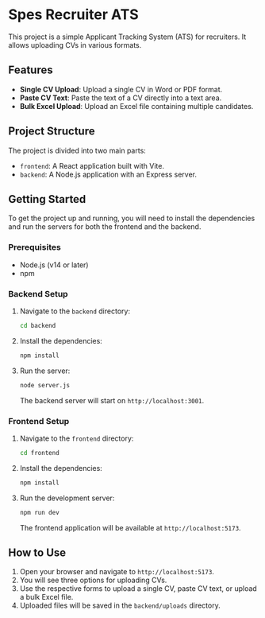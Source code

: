 # Spes Recruiter ATS

This project is a simple Applicant Tracking System (ATS) for recruiters. It allows uploading CVs in various formats.

## Features

- **Single CV Upload**: Upload a single CV in Word or PDF format.
- **Paste CV Text**: Paste the text of a CV directly into a text area.
- **Bulk Excel Upload**: Upload an Excel file containing multiple candidates.

## Project Structure

The project is divided into two main parts:

- `frontend`: A React application built with Vite.
- `backend`: A Node.js application with an Express server.

## Getting Started

To get the project up and running, you will need to install the dependencies and run the servers for both the frontend and the backend.

### Prerequisites

- Node.js (v14 or later)
- npm

### Backend Setup

1.  Navigate to the `backend` directory:
    ```sh
    cd backend
    ```
2.  Install the dependencies:
    ```sh
    npm install
    ```
3.  Run the server:
    ```sh
    node server.js
    ```
    The backend server will start on `http://localhost:3001`.

### Frontend Setup

1.  Navigate to the `frontend` directory:
    ```sh
    cd frontend
    ```
2.  Install the dependencies:
    ```sh
    npm install
    ```
3.  Run the development server:
    ```sh
    npm run dev
    ```
    The frontend application will be available at `http://localhost:5173`.

## How to Use

1.  Open your browser and navigate to `http://localhost:5173`.
2.  You will see three options for uploading CVs.
3.  Use the respective forms to upload a single CV, paste CV text, or upload a bulk Excel file.
4.  Uploaded files will be saved in the `backend/uploads` directory.
